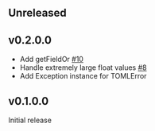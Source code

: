 ## Unreleased

## v0.2.0.0

* Add getFieldOr [#10](https://github.com/brandonchinn178/toml-reader/issues/10)
* Handle extremely large float values [#8](https://github.com/brandonchinn178/toml-reader/issues/8)
* Add Exception instance for TOMLError

## v0.1.0.0

Initial release
